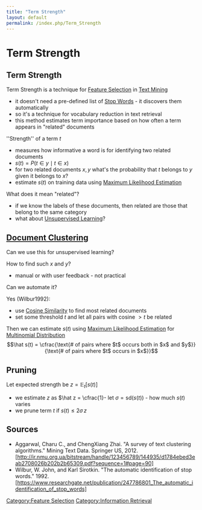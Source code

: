 ```yaml
---
title: "Term Strength"
layout: default
permalink: /index.php/Term_Strength
---
```


# Term Strength

## Term Strength
Term Strength is a technique for [Feature Selection](Feature_Selection) in [Text Mining](Text_Mining)
- it doesn't need a pre-defined list of [Stop Words](Stop_Words) - it discovers them automatically
- so it's a technique for vocabulary reduction in text retrieval 
- this method estimates term importance based on how often a term appears in "related" documents

 
''Strength'' of a term $t$ 
- measures how informative a word is for identifying two related documents
- $s(t) = P(t \in y \mid t \in x)$
- for two related documents $x, y$ what's the probability that $t$ belongs to $y$ given it belongs to $x$?
- estimate $s(t)$ on training data using [Maximum Likelihood Estimation](Maximum_Likelihood_Estimation)


What does it mean "related"?
- if we know the labels of these documents, then related are those that belong to the same category
- what about [Unsupervised Learning](Unsupervised_Learning)?



## [Document Clustering](Document_Clustering)
Can we use this for unsupervised learning?

How to find such $x$ and $y$?
- manual or with user feedback - not practical

Can we automate it?

Yes (Wilbur1992):
- use [Cosine Similarity](Cosine_Similarity) to find most related documents 
- set some threshold $t$ and let all pairs with cosine $> t$ be related 

Then we can estimate $s(t)$ using [Maximum Likelihood Estimation](Maximum_Likelihood_Estimation) for [Multinomial Distribution](Multinomial_Distribution)
$$\hat s(t) = \cfrac{\text{# of pairs where $t$ occurs both in $x$ and $y$}}{\text{# of pairs where $t$ occurs in $x$}}$$



## Pruning
Let expected strength be $z = \mathbb E_t [s(t)]$ 
- we estimate $z$ as $\hat z = \cfrac{1}- let $\sigma = \text{sd}\big( s(t) \big)$ - how much $s(t)$ varies
- we prune term $t$ if $s(t) \leqslant 2 \sigma \, z$



## Sources
- Aggarwal, Charu C., and ChengXiang Zhai. "A survey of text clustering algorithms." Mining Text Data. Springer US, 2012. [http://ir.nmu.org.ua/bitstream/handle/123456789/144935/d1784ebed3eab2708026b202b2b65309.pdf?sequence=1#page=90]
- Wilbur, W. John, and Karl Sirotkin. "The automatic identification of stop words." 1992. [https://www.researchgate.net/publication/247786801_The_automatic_identification_of_stop_words]


[Category:Feature Selection](Category_Feature_Selection)
[Category:Information Retrieval](Category_Information_Retrieval)